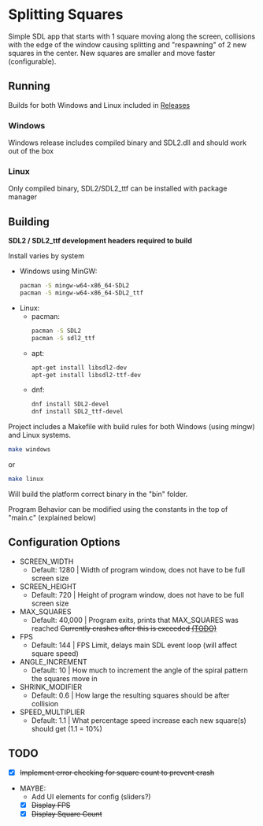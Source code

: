 # Splitting Squares

Simple SDL app that starts with 1 square moving along the screen, collisions with the edge of the window causing splitting and "respawning" of 2 new squares in the center. New squares are smaller and move faster (configurable).

## Running
Builds for both Windows and Linux included in [Releases](https://github.com/t-honk/SplittingSquares/releases)

### Windows
Windows release includes compiled binary and SDL2.dll and should work out of the box

### Linux
Only compiled binary, SDL2/SDL2_ttf can be installed with package manager

## Building

**SDL2 / SDL2_ttf development headers required to build**

Install varies by system
- Windows using MinGW:
    ```bash
    pacman -S mingw-w64-x86_64-SDL2
    pacman -S mingw-w64-x86_64-SDL2_ttf
    ```
- Linux:
  - pacman:
    ```sh
    pacman -S SDL2
    pacman -S sdl2_ttf
    ```
  - apt:
    ```sh
    apt-get install libsdl2-dev
    apt-get install libsdl2-ttf-dev
    ```
  - dnf:
    ```sh
    dnf install SDL2-devel
    dnf install SDL2_ttf-devel
    ```

Project includes a Makefile with build rules for both Windows (using mingw) and Linux systems.
```bash
make windows
```
or 
```bash
make linux
```
Will build the platform correct binary in the "bin" folder.

Program Behavior can be modified using the constants in the top of "main.c" (explained below)

## Configuration Options

- SCREEN_WIDTH
  - Default: 1280 | Width of program window, does not have to be full screen size
- SCREEN_HEIGHT
  - Default: 720 | Height of program window, does not have to be full screen size
- MAX_SQUARES
  - Default: 40,000 | Program exits, prints that MAX_SQUARES was reached ~~Currently crashes after this is exceeded [(TODO)](#TODO)~~
- FPS
  - Default: 144 | FPS Limit, delays main SDL event loop (will affect square speed)
- ANGLE_INCREMENT
  - Default: 10 | How much to increment the angle of the spiral pattern the squares move in
- SHRINK_MODIFIER
  - Default: 0.6 | How large the resulting squares should be after collision
- SPEED_MULTIPLIER
  - Default: 1.1 | What percentage speed increase each new square(s) should get (1.1 = 10%)

## TODO

- [x] ~~Implement error checking for square count to prevent crash~~

- MAYBE: 
  - Add UI elements for config (sliders?)
  - [x] ~~Display FPS~~
  - [x] ~~Display Square Count~~